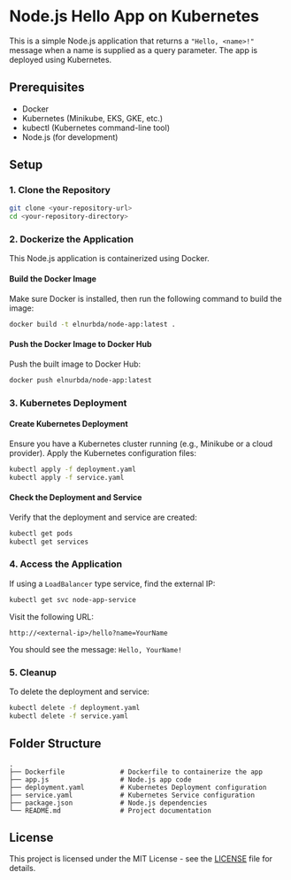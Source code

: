# Node.js Hello App on Kubernetes

This is a simple Node.js application that returns a `"Hello, <name>!"` message when a name is supplied as a query parameter. The app is deployed using Kubernetes.

## Prerequisites

- Docker
- Kubernetes (Minikube, EKS, GKE, etc.)
- kubectl (Kubernetes command-line tool)
- Node.js (for development)

## Setup

### 1. Clone the Repository

```bash
git clone <your-repository-url>
cd <your-repository-directory>
```

### 2. Dockerize the Application

This Node.js application is containerized using Docker.

#### Build the Docker Image

Make sure Docker is installed, then run the following command to build the image:

```bash
docker build -t elnurbda/node-app:latest .
```

#### Push the Docker Image to Docker Hub

Push the built image to Docker Hub:

```bash
docker push elnurbda/node-app:latest
```

### 3. Kubernetes Deployment

#### Create Kubernetes Deployment

Ensure you have a Kubernetes cluster running (e.g., Minikube or a cloud provider). Apply the Kubernetes configuration files:

```bash
kubectl apply -f deployment.yaml
kubectl apply -f service.yaml
```

#### Check the Deployment and Service

Verify that the deployment and service are created:

```bash
kubectl get pods
kubectl get services
```

### 4. Access the Application

If using a `LoadBalancer` type service, find the external IP:

```bash
kubectl get svc node-app-service
```

Visit the following URL:

```
http://<external-ip>/hello?name=YourName
```

You should see the message: `Hello, YourName!`

### 5. Cleanup

To delete the deployment and service:

```bash
kubectl delete -f deployment.yaml
kubectl delete -f service.yaml
```

## Folder Structure

```
.
├── Dockerfile              # Dockerfile to containerize the app
├── app.js                  # Node.js app code
├── deployment.yaml         # Kubernetes Deployment configuration
├── service.yaml            # Kubernetes Service configuration
├── package.json            # Node.js dependencies
└── README.md               # Project documentation
```

## License

This project is licensed under the MIT License - see the [LICENSE](LICENSE) file for details.
